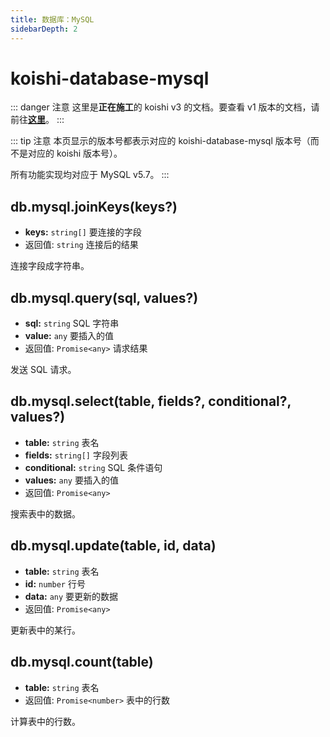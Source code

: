 ```yaml
---
title: 数据库：MySQL
sidebarDepth: 2
---
```


# koishi-database-mysql

::: danger 注意
这里是**正在施工**的 koishi v3 的文档。要查看 v1 版本的文档，请前往[**这里**](/v1/)。
:::

::: tip 注意
本页显示的版本号都表示对应的 koishi-database-mysql 版本号（而不是对应的 koishi 版本号）。

所有功能实现均对应于 MySQL v5.7。
:::

## db.mysql.joinKeys(keys?)

- **keys:** `string[]` 要连接的字段
- 返回值: `string` 连接后的结果

连接字段成字符串。

## db.mysql.query(sql, values?)

- **sql:** `string` SQL 字符串
- **value:** `any` 要插入的值
- 返回值: `Promise<any>` 请求结果

发送 SQL 请求。

## db.mysql.select(table, fields?, conditional?, values?)

- **table:** `string` 表名
- **fields:** `string[]` 字段列表
- **conditional:** `string` SQL 条件语句
- **values:** `any` 要插入的值
- 返回值: `Promise<any>`

搜索表中的数据。

## db.mysql.update(table, id, data)

- **table:** `string` 表名
- **id:** `number` 行号
- **data:** `any` 要更新的数据
- 返回值: `Promise<any>`

更新表中的某行。

## db.mysql.count(table)

- **table:** `string` 表名
- 返回值: `Promise<number>` 表中的行数

计算表中的行数。
